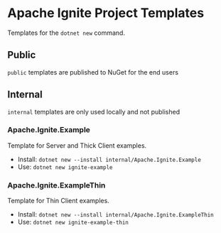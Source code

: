 # Apache Ignite Project Templates

Templates for the `dotnet new` command.

## Public

`public` templates are published to NuGet for the end users

## Internal

`internal` templates are only used locally and not published

### Apache.Ignite.Example

Template for Server and Thick Client examples.

* Install: `dotnet new --install internal/Apache.Ignite.Example`
* Use: `dotnet new ignite-example`

### Apache.Ignite.ExampleThin

Template for Thin Client examples.

* Install: `dotnet new --install internal/Apache.Ignite.ExampleThin`
* Use: `dotnet new ignite-example-thin`
